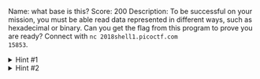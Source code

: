 Name: what base is this?
Score: 200
Description: To be successful on your mission, you must be able read data represented in different ways, such as hexadecimal or binary. Can you get the flag from this program to prove you are ready? Connect with <code>nc 2018shell1.picoctf.com 15853</code>.
<details><summary>Hint #1</summary>I hear python is a good means (among many) to convert things.</details><details><summary>Hint #2</summary>It might help to have multiple windows open</details>